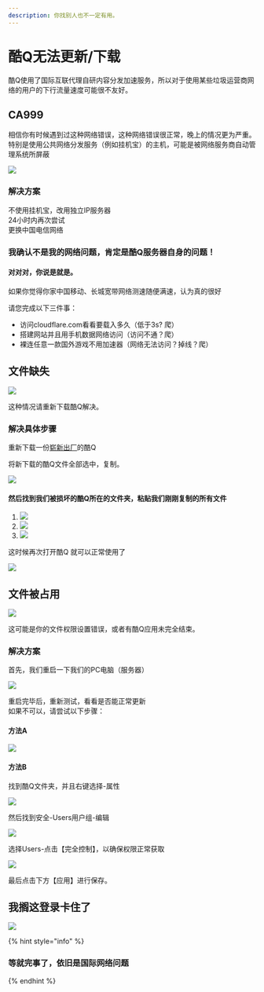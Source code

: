 ```yaml
---
description: 你找别人也不一定有用。
---
```


# 酷Q无法更新/下载

 酷Q使用了国际互联代理自研内容分发加速服务，所以对于使用某些垃圾运营商网络的用户的下行流量速度可能很不友好。

## CA999

 相信你有时候遇到过这种网络错误，这种网络错误很正常，晚上的情况更为严重。  
特别是使用公共网络分发服务（例如挂机宝）的主机，可能是被网络服务商自动管理系统所屏蔽

![](../.gitbook/assets/image%20%2857%29.png)

### 解决方案

不使用挂机宝，改用独立IP服务器  
24小时内再次尝试  
更换中国电信网络

### 我确认不是我的网络问题，肯定是酷Q服务器自身的问题！

####  对对对，你说是就是。

 如果你觉得你家中国移动、长城宽带网络测速随便满速，认为真的很好

请您完成以下三件事：

* 访问cloudflare.com看看要载入多久（低于3s? 爬）
* 搭建网站并且用手机数据网络访问（访问不通？爬）
* 裸连任意一款国外游戏不用加速器（网络无法访问？掉线？爬）

## 文件缺失

![](../.gitbook/assets/image%20%2867%29.png)

 这种情况请重新下载酷Q解决。

### 解决具体步骤

重新下载一份[崭新出厂](https://cqp.cc/t/23253)的酷Q

 将新下载的酷Q文件全部选中，复制。

![](../.gitbook/assets/image%20%2860%29.png)

####  然后找到我们被损坏的酷Q所在的文件夹，粘贴我们刚刚复制的所有文件

1. ![](../.gitbook/assets/image%20%2866%29.png) 
2. ![](../.gitbook/assets/image%20%2846%29.png) 
3. ![](../.gitbook/assets/image%20%2855%29.png) 

 这时候再次打开酷Q 就可以正常使用了

![](../.gitbook/assets/image%20%2856%29.png)

##  文件被占用

![](../.gitbook/assets/image%20%2859%29.png)

 这可能是你的文件权限设置错误，或者有酷Q应用未完全结束。

###  解决方案

 首先，我们重启一下我们的PC电脑（服务器）

![](../.gitbook/assets/image%20%2853%29.png)

重启完毕后，重新测试，看看是否能正常更新  
如果不可以，请尝试以下步骤：

####  方法A

![](../.gitbook/assets/image%20%2862%29.png)

####  方法B

 找到酷Q文件夹，并且右键选择-属性

![](../.gitbook/assets/image%20%2850%29.png)

 然后找到安全-Users用户组-编辑

![](../.gitbook/assets/image%20%2851%29.png)

 选择Users-点击【完全控制】，以确保权限正常获取

![](../.gitbook/assets/image%20%2847%29.png)

 最后点击下方【应用】进行保存。

##   我搁这登录卡住了

![](../.gitbook/assets/image%20%2849%29.png)

{% hint style="info" %}
### 等就完事了，依旧是国际网络问题
{% endhint %}

